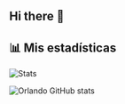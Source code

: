 ## Hi there 👋

<!--
**orlando-zh/orlando-zh** is a ✨ _special_ ✨ repository because its `README.md` (this file) appears on your GitHub profile.

Here are some ideas to get you started:

- 🔭 I’m currently working on ...
- 🌱 I’m currently learning ...
- 👯 I’m looking to collaborate on ...
- 🤔 I’m looking for help with ...
- 💬 Ask me about ...
- 📫 How to reach me: ...
- 😄 Pronouns: ...
- ⚡ Fun fact: ...
-->

## 📊 Mis estadísticas
![Stats](https://github-readme-stats.vercel.app/api?username=orlando-zh&show_icons=true&theme=corporate)

![Orlando GitHub stats](https://github-readme-stats.vercel.app/api?username=orlando-zh&show_icons=true&count_private=true&theme=corporate)
